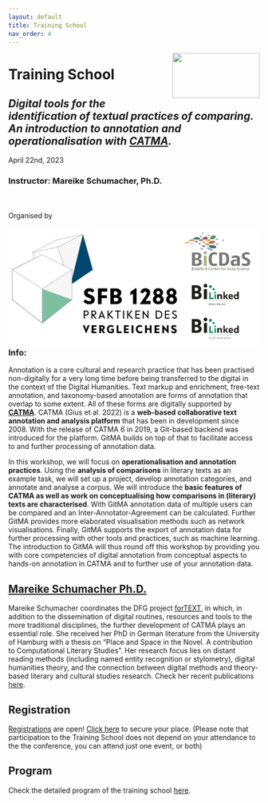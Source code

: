 ```yaml
---
layout: default
title: Training School
nav_order: 4
---
```


<img align="right" width="175" height="90" src="images/catma.png">

# Training School


## *Digital tools for the identification of textual practices of comparing. An introduction to annotation and operationalisation with [CATMA](https://catma.de).*
April 22nd, 2023


### Instructor: Mareike Schumacher, Ph.D.

<br>
<br>
Organised by
<br>
<br>
<img align="left" width="600" src="images/logos_.png">  
<br>
<br>
<br>
<br>
<br>
<br>
<br>
<br>

### Info:

Annotation is a core cultural and research practice that has been practised non-digitally for a very long time before being transferred to the digital in the context of the Digital Humanities. Text markup and enrichment, free-text annotation, and taxonomy-based annotation are forms of annotation that overlap to some extent. All of these forms are digitally supported by [**CATMA**](https://catma.de). CATMA (Gius et al. 2022) is a **web-based collaborative text annotation and analysis platform** that has been in development since 2008. With the release of CATMA 6 in 2019, a Git-based backend was introduced for the platform. GitMA builds on top of that to facilitate access to and further processing of annotation data.
 
In this workshop, we will focus on **operationalisation and annotation practices**. Using the **analysis of comparisons** in literary texts as an example task, we will set up a project, develop annotation categories, and annotate and analyse a corpus. We will introduce the **basic features of CATMA as well as work on conceptualising how comparisons in (literary) texts are characterised**. With GitMA annotation data of multiple users can be compared and an Inter-Annotator-Agreement can be calculated. Further GitMA provides more elaborated visualisation methods such as network visualisations. Finally, GitMA supports the export of annotation data for further processing with other tools and practices, such as machine learning.
The introduction to GitMA will thus round off this workshop by providing you with core competencies of digital annotation from conceptual aspects to hands-on annotation in CATMA and to further use of your annotation data.


## [Mareike Schumacher Ph.D.](https://www.linglit.tu-darmstadt.de/institutlinglit/mitarbeitende/schumacher_ref/index.en.jsp)
 
Mareike Schumacher coordinates the DFG project [forTEXT](https://fortext.net), in which, in addition to the dissemination of digital routines, resources and tools to the more traditional disciplines, the further development of CATMA plays an essential role. She received her PhD in German literature from the University of Hamburg with a thesis on “Place and Space in the Novel. A contribution to Computational Literary Studies”. Her research focus lies on distant reading methods (including named entity recognition or stylometry), digital humanities theory, and the connection between digital methods and theory-based literary and cultural studies research.
Check her recent publications [here](https://mareikeschumacher.de/?p=1117).

## Registration

[Registrations](https://forms.gle/9ACRhXbWAvT11dHu7) are open!
[Click here](https://forms.gle/9ACRhXbWAvT11dHu7) to secure your place.
(Please note that participation to the Training School does not depend on your attendance to the the conference, you can attend just one event, or both)

<!-- Please register [here](https://forms.gle/BWNbKk1FRoDEto9H8) if you are interested in taking part to the training school. -->

## Program

Check the detailed program of the training school [here](program.md/#training-school).
